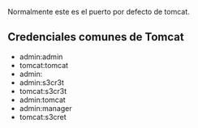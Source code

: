 Normalmente este es el puerto por defecto de tomcat.

## Credenciales comunes de Tomcat

* admin:admin
* tomcat:tomcat
* admin:
* admin:s3cr3t
* tomcat:s3cr3t
* admin:tomcat
* admin:manager
* tomcat:s3cret

